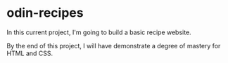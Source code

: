 # odin-recipes
In this current project, I'm going to build a basic recipe website.

By the end of this project, I will have demonstrate a degree of mastery for HTML and CSS.